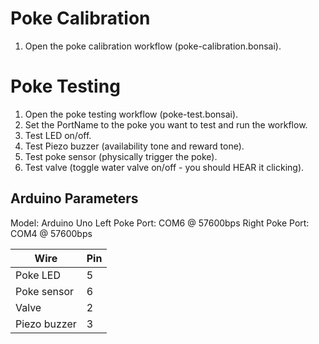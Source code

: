 # Poke Calibration

1. Open the poke calibration workflow (poke-calibration.bonsai).

# Poke Testing

1. Open the poke testing workflow (poke-test.bonsai).
2. Set the PortName to the poke you want to test and run the workflow.
3. Test LED on/off.
4. Test Piezo buzzer (availability tone and reward tone).
5. Test poke sensor (physically trigger the poke).
6. Test valve (toggle water valve on/off - you should HEAR it clicking).

## Arduino Parameters

Model: Arduino Uno
Left Poke Port: COM6 @ 57600bps
Right Poke Port: COM4 @ 57600bps

| Wire               | Pin |
| ------------------ | ----|
| Poke LED           | 5   |
| Poke sensor        | 6   |
| Valve              | 2   |
| Piezo buzzer       | 3   |
